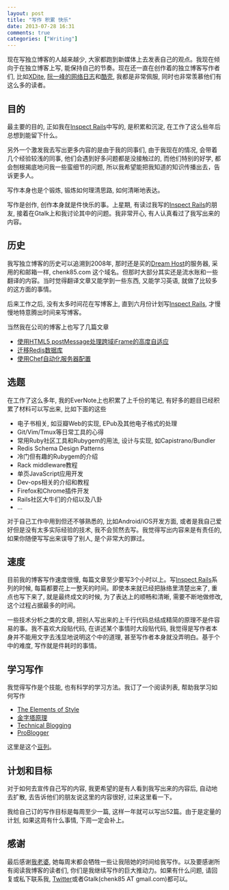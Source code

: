 ```yaml
---
layout: post
title: "写作 积累 快乐"
date: 2013-07-28 16:31
comments: true
categories: ["Writing"]
---
```


现在写独立博客的人越来越少, 大家都跑到新媒体上去发表自己的观点。我现在倾向于在独立博客上写, 能保持自己的节奏。现在还一直在创作着的独立博客写作者们, 比如[XDite](http://blog.xdite.net/), [阮一峰的网络日志](http://www.ruanyifeng.com/blog/)和[酷壳](http://coolshell.cn/), 我都是非常佩服, 同时也非常羡慕他们有这么多的读者。

## 目的

最主要的目的, 正如我在[Inspect Rails](/inspect-rails)中写的, 是积累和沉淀, 在工作了这么些年后总想到能留下什么。

另外一个激发我去写出更多内容的是由于我的同事们, 由于我现在的情况, 会带着几个经验较浅的同事, 他们会遇到好多问题都是没接触过的, 而他们特别的好学, 都会刨根揭底地问我一些蛮细节的问题, 所以我希望能把我知道的知识传播出去，告诉更多人。

写作本身也是个锻炼, 锻炼如何理清思路, 如何清晰地表达。

写作是创作, 创作本身就是件快乐的事。上星期, 有读过我写的[Inspect Rails](/inspect-rails)的朋友, 接着在Gtalk上和我讨论其中的问题。我非常开心, 有人认真看过了我写出来的内容。

## 历史

我写独立博客的历史可以追溯到2008年, 那时还是买的[Dream Host](http://dreamhost.com/)的服务器, 采用的和邮箱一样, chenk85.com 这个域名。但那时大部分其实还是流水账和一些翻译的内容。当时觉得翻译文章又能学到一些东西, 又能学习英语, 就做了比较多的这方面的事情。

后来工作之后, 没有太多时间花在写博客上, 直到六月份计划写[Inspect Rails](/inspect-rails), 才慢慢地特意腾出时间来写博客。

当然我在公司的博客上也写了几篇文章

- [使用HTML5 postMessage处理跨域iFrame的高度自适应](http://easyread.ly/blogs/cros-iframe-autoresize-via-postmessage)
- [迁移Redis数据库](http://easyread.ly/blogs/qian-yi-redis-shu-ju-ku)
- [使用Chef自动化服务器配置](http://easyread.ly/blogs/chef)

## 选题

在工作了这么多年, 我的EverNote上也积累了上千份的笔记, 有好多的题目已经积累了材料可以写出来, 比如下面的这些

- 电子书相关, 如豆瓣Web的实现, EPub及其他电子格式的处理
- Git/Vim/Tmux等日常工具的心得
- 常用Ruby社区工具和Rubygem的用法, 设计与实现, 如Capistrano/Bundler
- Redis Schema Design Patterns
- 冷门但有趣的Rubygem的介绍
- Rack middleware教程
- 单页JavaScript应用开发
- Dev-ops相关的介绍和教程
- Firefox和Chrome插件开发
- Rails社区大牛们的介绍以及八卦
- ...

对于自己工作中用到但还不够熟悉的, 比如Android/iOS开发方面, 或者是我自己爱好但是没有太多实际经验的技术, 我不会贸然去写。我觉得写出内容来是有责任的, 如果你随便写写出来误导了别人, 是个非常大的罪过。

## 速度

目前我的博客写作速度很慢, 每篇文章至少要写3个小时以上。写[Inspect Rails](/inspect-rails)系列的时候, 每篇都要花上一整天的时间。即使本来就已经把脉络里清楚出来了, 重点也写下来了, 就是最终成文的时候, 为了表达上的顺畅和清晰, 需要不断地做修改, 这个过程占据最多的时间。

一些技术分析之类的文章, 把别人写出来的上千行代码总结成精简的原理不是件容易的事。我不喜欢大段贴代码, 在讲述某个事情时大段贴代码, 我觉得是写作者本身并不能用文字去浅显地说明这个中的道理, 甚至写作者本身就没弄明白。基于个中的难度, 写作就是件耗时的事情。

## 学习写作

我觉得写作是个技能, 也有科学的学习方法。我订了一个阅读列表, 帮助我学习如何写作

- [The Elements of Style](http://book.douban.com/subject/1433835/)
- [金字塔原理](http://book.douban.com/subject/1020644/)
- [Technical Blogging](http://book.douban.com/subject/10544265/)
- [ProBlogger](http://book.douban.com/subject/3169024/)

这里是这个[豆列](http://book.douban.com/doulist/2642048/)。

## 计划和目标

对于如何去宣传自己写的内容, 我更希望的是有人看到我写出来的内容后, 自动地去扩散, 去告诉他们的朋友说这里的内容很好, 过来这里看一下。

我给自己订的写作目标是每周至少一篇, 这样一年就可以写出52篇。由于是定量的计划, 如果这周有什么事情, 下周一定会补上。

## 感谢

最后感谢[我老婆](http://weibo.com/venuscham), 她每周末都会牺牲一些让我陪她的时间给我写作。以及要感谢所有阅读我博客的读者们, 你们是我继续写作的巨大推动力。如果有什么问题, 请回复或私下联系我, [Twitter](https://twitter.com/_kaichen)或者Gtalk(chenk85 AT gmail.com)都可以。
